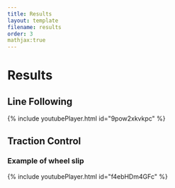 ```yaml
---
title: Results
layout: template
filename: results
order: 3
mathjax:true
--- 
```


# Results






## Line Following

{% include youtubePlayer.html id="9pow2xkvkpc" %}

## Traction Control

### Example of wheel slip

{% include youtubePlayer.html id="f4ebHDm4GFc" %}